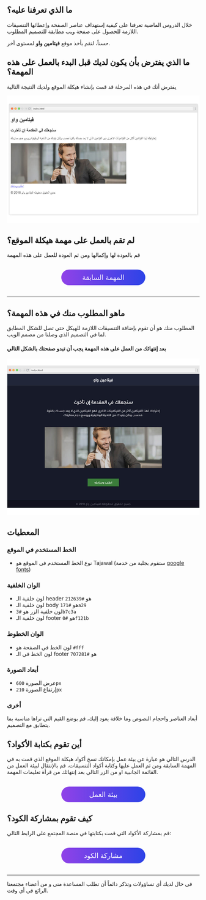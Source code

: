 ## ما الذي تعرفنا عليه؟
خلال الدروس الماضية تعرفنا على كيفية إستهداف عناصر الصفحة وإعطائها التنسيقات اللازمة للحصول على صفحة ويب مطابقة للتصميم المطلوب.

حسناً، لنقم بأخذ موقع **فيتامين واو** لمستوى أخر.


## ما الذي يفترض بأن يكون لديك قبل البدء بالعمل على هذه المهمة؟

يفترض أنك في هذه المرحلة قد قمت بإنشاء هيكلة الموقع ولديك النتيجة التالية

![نتيجة المهمة السابقة](assets/1.jpg)

## لم تقم بالعمل على مهمة هيكلة الموقع؟

قم بالعودة لها وإكمالها ومن ثم العودة للعمل على هذه المهمة

<a href="https://coretabs.net/classroom/frontend/البدء-مع-لغة-هيكلة-المواقع-html/العمل-على-هيكلة-المشروع/التدرب-على-تقسيم-وهيكلة-الصفحات" style="display: block; width: 200px; background-color: #5355e8; background-image:linear-gradient(to left, #2d43e7, #9042e8); color:#fff; padding: 10px; margin: 30px auto; border-radius:100px; text-decoration: none; font-size: 18px; text-align: center;" target="_blank">المهمة السابقة</a>

---

## ماهو المطلوب منك في هذه المهمة؟

المطلوب منك هو أن تقوم بإضافة التنسيقات اللازمة للهيكل حتى تصل للشكل المطابق لما في التصميم الذي وصلنا من مصمم الويب.


#### بعد إنتهائك من العمل على هذه المهمة يجب أن تبدو صفحتك بالشكل التالي

![النتيجة المطلوبة](assets/3.jpg)

## المعطيات

### الخط المستخدم في الموقع
- نوع الخط المستخدم في الموقع هو Tajawal (ستقوم بجلبة من خدمة [google fonts](https://fonts.google.com))

### الوان الخلفية
- لون خلفية الـ header هو `#212639`
- لون خلفية الـ body هو `#171a29`
- لون خلفية الزر هو `#3b7c3a`
- لون خلفية الـ footer هو `#0f121b`

### الوان الخطوط
- لون الخط في الصفحة هو `#fff`
- لون الخط في الـ footer هو `#707281`

### أبعاد الصورة
- عرض الصورة `600px`
- إرتفاع الصورة `210px`

### أخرى
 أبعاد العناصر واحجام النصوص وما خلافة يعود إليك، قم بوضع القيم التي تراها مناسبة بما يتطابق مع التصميم.


## أين تقوم بكتابة الأكواد؟

الدرس التالي هو عبارة عن بيئة عمل بإمكانك نسخ أكواد هيكلة الموقع الذي قمت به في المهمة السابقة ومن ثم العمل عليها وكتابة أكواد التنسيقات، قم بالإنتقال لبيئة العمل من القائمة الجانبية او من الزر التالي بعد إنتهائك من قرأة تعليمات المهمة.

<a href="https://coretabs.net/classroom/frontend/البدء-مع-لغة-تنسيقات-المواقع-css/العمل-على-تنسيقات-المشروع/بيئة-عمل-تنسيقات-موقع-فيتامين-واو" style="display: block; width: 200px; background-color: #5355e8; background-image:linear-gradient(to left, #2d43e7, #9042e8); color:#fff; padding: 10px; margin: 30px auto; border-radius:100px; text-decoration: none; font-size: 18px; text-align: center;" target="_blank">بيئة العمل</a>

## كيف تقوم بمشاركة الكود؟

قم بمشاركة الأكواد التي قمت بكتابتها في منصة المجتمع على الرابط التالي:

<a href="https://forums.coretabs.net/t/مشاركة-حلول-مهمة-تنسيق-تطبيق-فيتامين-واو/1374" style="display: block; width: 200px; background-color: #5355e8; background-image:linear-gradient(to left, #2d43e7, #9042e8); color:#fff; padding: 10px; margin: 30px auto; border-radius:100px; text-decoration: none; font-size: 18px; text-align: center;" target="_blank">مشاركة الكود</a>

---

في حال لديك أي تساؤولات وتذكر دائماً أن تطلب المساعدة مني و من أعضاء مجتمعنا الرائع في أي وقت.